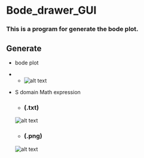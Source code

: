 # Bode_drawer_GUI

### This is a program for generate the bode plot. 

## Generate 
- bode plot
- - ![alt text](https://i.imgur.com/oCfxA5n.png)

- S domain Math expression 
  - ### (.txt)
  ![alt text](https://i.imgur.com/xy4gEmw.png)
  - ### (.png)
  ![alt text](https://i.imgur.com/TFpnfGe.png)
